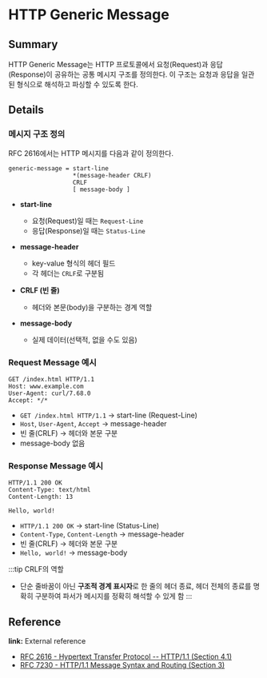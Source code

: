 # HTTP Generic Message

## Summary

HTTP Generic Message는 HTTP 프로토콜에서 요청(Request)과 응답(Response)이 공유하는 공통 메시지 구조를 정의한다. 이 구조는 요청과 응답을 일관된 형식으로 해석하고 파싱할 수 있도록 한다.

## Details

### 메시지 구조 정의

RFC 2616에서는 HTTP 메시지를 다음과 같이 정의한다.

```
generic-message = start-line
                  *(message-header CRLF)
                  CRLF
                  [ message-body ]
```

- **start-line**
  - 요청(Request)일 때는 `Request-Line`
  - 응답(Response)일 때는 `Status-Line`

- **message-header**
  - key-value 형식의 헤더 필드
  - 각 헤더는 `CRLF`로 구분됨

- **CRLF (빈 줄)**
  - 헤더와 본문(body)을 구분하는 경계 역할

- **message-body**
  - 실제 데이터(선택적, 없을 수도 있음)

### Request Message 예시

```
GET /index.html HTTP/1.1
Host: www.example.com
User-Agent: curl/7.68.0
Accept: */*

```

- `GET /index.html HTTP/1.1` → start-line (Request-Line)
- `Host`, `User-Agent`, `Accept` → message-header
- 빈 줄(CRLF) → 헤더와 본문 구분
- message-body 없음

### Response Message 예시

```
HTTP/1.1 200 OK
Content-Type: text/html
Content-Length: 13

Hello, world!
```

- `HTTP/1.1 200 OK` → start-line (Status-Line)
- `Content-Type`, `Content-Length` → message-header
- 빈 줄(CRLF) → 헤더와 본문 구분
- `Hello, world!` → message-body

:::tip CRLF의 역할

- 단순 줄바꿈이 아닌 **구조적 경계 표시자**로 한 줄의 헤더 종료, 헤더 전체의 종료를 명확히 구분하여 파서가 메시지를 정확히 해석할 수 있게 함 :::

## Reference

**link:** External reference

- [RFC 2616 - Hypertext Transfer Protocol -- HTTP/1.1 (Section 4.1)](https://datatracker.ietf.org/doc/html/rfc2616#section-4.1)
- [RFC 7230 - HTTP/1.1 Message Syntax and Routing (Section 3)](https://datatracker.ietf.org/doc/html/rfc7230#section-3)
